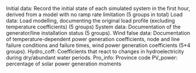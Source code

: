 Initial data: Record the initial state of each simulated system in the first hour, derived from a model with no ramp rate limitation (5 groups in total)
Load data: Load modelling, documenting the original load profile (excluding temperature coefficients) (5 groups)
System data: Documentation of the generator/line installation status (5 groups).
Wind false data: Documentation of temperature-dependent power generation coefficients, node and line failure conditions and failure times, wind power generation coefficients (5*4 groups).
Hydro_coff: Coefficients that react to changes in hydroelectricity during dry/abundant water periods.
Pro_info: Province code
PV_power: percentage of solar power generation moments
